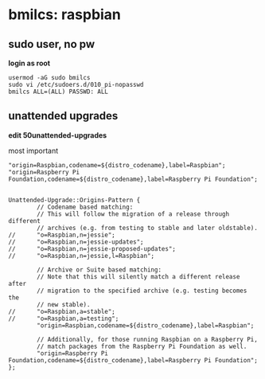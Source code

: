 # bmilcs: raspbian

## sudo user, no pw
**login as root**

	usermod -aG sudo bmilcs
	sudo vi /etc/sudoers.d/010_pi-nopasswd
	bmilcs ALL=(ALL) PASSWD: ALL

## unattended upgrades
**edit 50unattended-upgrades**

most important

	"origin=Raspbian,codename=${distro_codename},label=Raspbian";
	"origin=Raspberry Pi Foundation,codename=${distro_codename},label=Raspberry Pi Foundation";


	Unattended-Upgrade::Origins-Pattern {
			// Codename based matching:
			// This will follow the migration of a release through different
			// archives (e.g. from testing to stable and later oldstable).
	//      "o=Raspbian,n=jessie";
	//      "o=Raspbian,n=jessie-updates";
	//      "o=Raspbian,n=jessie-proposed-updates";
	//      "o=Raspbian,n=jessie,l=Raspbian";

			// Archive or Suite based matching:
			// Note that this will silently match a different release after
			// migration to the specified archive (e.g. testing becomes the
			// new stable).
	//      "o=Raspbian,a=stable";
	//      "o=Raspbian,a=testing";
			"origin=Raspbian,codename=${distro_codename},label=Raspbian";

			// Additionally, for those running Raspbian on a Raspberry Pi,
			// match packages from the Raspberry Pi Foundation as well.
			"origin=Raspberry Pi Foundation,codename=${distro_codename},label=Raspberry Pi Foundation";
	};
